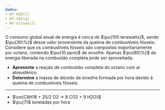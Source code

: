 ```yaml
---
dados:
- Hf-H2O(l)
- Hf-CO2(g)
- Hf-octano(l)
---
```

O consumo global anual de energia é cerca de $\pu{100 terawatts}$, sendo $\pu{30\%}$ desse valor proveniente da queima de combustíveis fósseis. Considere que os combustíveis fósseis são compostos majoritariamente por octano, contendo $\pu{10 ppm}$ de enxofre. Apenas $\pu{80\%}$ da energia liberada na combustão completa pode ser aproveitada. 

- **Apresente** a reação de combustão completa do octano com ar atmosférico.
- **Determine** a massa de dióxido de enxofre formada por hora devido à queima de combustíveis fósseis.

---

- $\ce{C8H18 + 25/2 O2 -> 8 CO2 + 9 H2O}$
- $\pu{7}$ toneladas por hora


